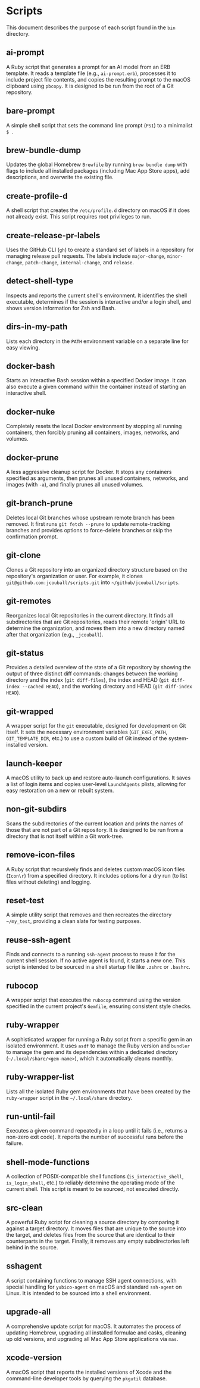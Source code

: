 # Scripts

This document describes the purpose of each script found in the `bin`
directory.

## ai-prompt

A Ruby script that generates a prompt for an AI model from an ERB
template. It reads a template file (e.g., `ai-prompt.erb`), processes it
to include project file contents, and copies the resulting prompt to the
macOS clipboard using `pbcopy`. It is designed to be run from the root
of a Git repository.

## bare-prompt

A simple shell script that sets the command line prompt (`PS1`) to a
minimalist `$ `.

## brew-bundle-dump

Updates the global Homebrew `Brewfile` by running `brew bundle dump`
with flags to include all installed packages (including Mac App Store
apps), add descriptions, and overwrite the existing file.

## create-profile-d

A shell script that creates the `/etc/profile.d` directory on macOS if
it does not already exist. This script requires root privileges to run.

## create-release-pr-labels

Uses the GitHub CLI (`gh`) to create a standard set of labels in a
repository for managing release pull requests. The labels include
`major-change`, `minor-change`, `patch-change`, `internal-change`, and
`release`.

## detect-shell-type

Inspects and reports the current shell\'s environment. It identifies the
shell executable, determines if the session is interactive and/or a
login shell, and shows version information for Zsh and Bash.

## dirs-in-my-path

Lists each directory in the `PATH` environment variable on a separate
line for easy viewing.

## docker-bash

Starts an interactive Bash session within a specified Docker image. It
can also execute a given command within the container instead of
starting an interactive shell.

## docker-nuke

Completely resets the local Docker environment by stopping all running
containers, then forcibly pruning all containers, images, networks, and
volumes.

## docker-prune

A less aggressive cleanup script for Docker. It stops any containers
specified as arguments, then prunes all unused containers, networks, and
images (with `-a`), and finally prunes all unused volumes.

## git-branch-prune

Deletes local Git branches whose upstream remote branch has been
removed. It first runs `git fetch --prune` to update remote-tracking
branches and provides options to force-delete branches or skip the
confirmation prompt.

## git-clone

Clones a Git repository into an organized directory structure based on
the repository\'s organization or user. For example, it clones
`git@github.com:jcouball/scripts.git` into `~/github/jcouball/scripts`.

## git-remotes

Reorganizes local Git repositories in the current directory. It finds
all subdirectories that are Git repositories, reads their remote
\'origin\' URL to determine the organization, and moves them into a new
directory named after that organization (e.g., `_jcouball`).

## git-status

Provides a detailed overview of the state of a Git repository by showing
the output of three distinct diff commands: changes between the working
directory and the index (`git diff-files`), the index and HEAD
(`git diff-index --cached HEAD`), and the working directory and HEAD
(`git diff-index HEAD`).

## git-wrapped

A wrapper script for the `git` executable, designed for development on
Git itself. It sets the necessary environment variables
(`GIT_EXEC_PATH`, `GIT_TEMPLATE_DIR`, etc.) to use a custom build of Git
instead of the system-installed version.

## launch-keeper

A macOS utility to back up and restore auto-launch configurations. It
saves a list of login items and copies user-level `LaunchAgents` plists,
allowing for easy restoration on a new or rebuilt system.

## non-git-subdirs

Scans the subdirectories of the current location and prints the names of
those that are not part of a Git repository. It is designed to be run
from a directory that is not itself within a Git work-tree.

## remove-icon-files

A Ruby script that recursively finds and deletes custom macOS icon files
(`Icon\r`) from a specified directory. It includes options for a dry run
(to list files without deleting) and logging.

## reset-test

A simple utility script that removes and then recreates the directory
`~/my_test`, providing a clean slate for testing purposes.

## reuse-ssh-agent

Finds and connects to a running `ssh-agent` process to reuse it for the
current shell session. If no active agent is found, it starts a new one.
This script is intended to be sourced in a shell startup file like
`.zshrc` or `.bashrc`.

## rubocop

A wrapper script that executes the `rubocop` command using the version
specified in the current project\'s `Gemfile`, ensuring consistent style
checks.

## ruby-wrapper

A sophisticated wrapper for running a Ruby script from a specific gem in
an isolated environment. It uses `asdf` to manage the Ruby version and
`bundler` to manage the gem and its dependencies within a dedicated
directory (`~/.local/share/<gem-name>`), which it automatically cleans
monthly.

## ruby-wrapper-list

Lists all the isolated Ruby gem environments that have been created by
the `ruby-wrapper` script in the `~/.local/share` directory.

## run-until-fail

Executes a given command repeatedly in a loop until it fails (i.e.,
returns a non-zero exit code). It reports the number of successful runs
before the failure.

## shell-mode-functions

A collection of POSIX-compatible shell functions
(`is_interactive_shell`, `is_login_shell`, etc.) to reliably determine
the operating mode of the current shell. This script is meant to be
sourced, not executed directly.

## src-clean

A powerful Ruby script for cleaning a source directory by comparing it
against a target directory. It moves files that are unique to the source
into the target, and deletes files from the source that are identical to
their counterparts in the target. Finally, it removes any empty
subdirectories left behind in the source.

## sshagent

A script containing functions to manage SSH agent connections, with
special handling for `yubico-agent` on macOS and standard `ssh-agent` on
Linux. It is intended to be sourced into a shell environment.

## upgrade-all

A comprehensive update script for macOS. It automates the process of
updating Homebrew, upgrading all installed formulae and casks, cleaning
up old versions, and upgrading all Mac App Store applications via `mas`.

## xcode-version

A macOS script that reports the installed versions of Xcode and the
command-line developer tools by querying the `pkgutil` database.
